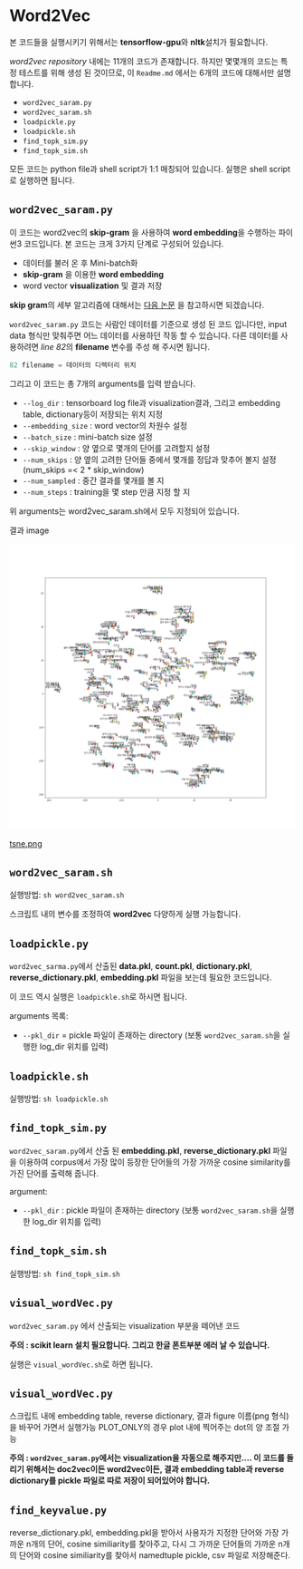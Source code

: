 # Word2Vec


본 코드들을 실행시키기 위해서는 **tensorflow-gpu**와 **nltk**설치가 필요합니다.

*word2vec repository* 내에는 11개의 코드가 존재합니다. 하지만 몇몇개의 코드는 특정 테스트를 위해 생성 된 것이므로, 이 `Readme.md` 에서는 6개의 코드에 대해서만 설명합니다.

* `word2vec_saram.py`
* `word2vec_saram.sh`
* `loadpickle.py`
* `loadpickle.sh`
* `find_topk_sim.py`
* `find_topk_sim.sh`

모든 코드는 python file과 shell script가 1:1 매칭되어 있습니다. 실행은 shell script로 실행하면 됩니다.

## `word2vec_saram.py`

이 코드는 word2vec의 **skip-gram** 을 사용하여 **word embedding**을 수행하는 파이썬3 코드입니다.
본 코드는 크게 3가지 단계로 구성되어 있습니다.

* 데이터를 불러 온 후 Mini-batch화
* **skip-gram** 을 이용한 **word embedding**
* word vector **visualization** 및 결과 저장

**skip gram**의 세부 알고리즘에 대해서는 [다음 논문](https://papers.nips.cc/paper/5021-distributed-representations-of-words-and-phrases-and-their-compositionality.pdf) 을 참고하시면 되겠습니다.

`word2vec_saram.py` 코드는 사람인 데이터를 기준으로 생성 된 코드 입니다만, input data 형식만 맞춰주면 어느 데이터를 사용하던 작동 할 수 있습니다. 다른 데이터를 사용하려면 *line 82*의 **filename** 변수를 주성 해 주시면 됩니다.

~~~python
82 filename = 데이터의 디렉터리 위치
~~~

그리고 이 코드는 총 7개의 arguments를 입력 받습니다.

* `--log_dir` : tensorboard log file과 visualization결과, 그리고 embedding table, dictionary등이 저장되는 위치 지정
* `--embedding_size` : word vector의 차원수 설정
* `--batch_size` : mini-batch size 설정
* `--skip_window` : 양 옆으로 몇개의 단어를 고려할지 설정
* `--num_skips` : 양 옆의 고려한 단어들 중에서 몇개를 정답과 맞추어 볼지 설정 (num_skips =< 2 * skip_window)
* `--num_sampled` : 중간 결과를 몇개를 볼 지
* `--num_steps` : training을 몇 step 만큼 지정 할 지

위 arguments는 word2vec_saram.sh에서 모두 지정되어 있습니다.

결과 image
<p align="center">
<img src="./images/tsne.png">
</p>

[tsne.png](./images/tsne.png)

## `word2vec_saram.sh`

실행방법:
`sh word2vec_saram.sh`

스크립트 내의 변수를 조정하여 **word2vec** 다양하게 실행 가능합니다.

## `loadpickle.py`
`word2vec_sarma.py`에서 산출된 **data.pkl**, **count.pkl**, **dictionary.pkl**, **reverse_dictionary.pkl**, **embedding.pkl** 파일을 보는데 필요한 코드입니다.

이 코드 역시 실행은 `loadpickle.sh`로 하시면 됩니다.

arguments 목록:

* `--pkl_dir` = pickle 파일이 존재하는 directory (보통 `word2vec_saram.sh`을 실행한 log_dir 위치를 입력)

## `loadpickle.sh`

실행방법:
`sh loadpickle.sh`

## `find_topk_sim.py`

`word2vec_saram.py`에서 산출 된 **embedding.pkl**, **reverse_dictionary.pkl** 파일을 이용하여 corpus에서 가장 많이 등장한 단어들의 가장 가까운 cosine similarity를 가진 단어를 출력해 줍니다.

argument:

* `--pkl_dir` : pickle 파일이 존재하는 directory (보통 `word2vec_saram.sh`을 실행한 log_dir 위치를 입력)

## `find_topk_sim.sh`

실행방법:
`sh find_topk_sim.sh`

## `visual_wordVec.py` ##

`word2vec_saram.py` 에서 산출되는 visualization 부분을 떼어낸 코드

**주의 : scikit learn 설치 필요합니다. 그리고 한글 폰트부분 에러 날 수 있습니다.**

실행은 `visual_wordVec.sh`로 하면 됩니다.

## `visual_wordVec.py` ##

스크립트 내에 embedding table, reverse dictionary, 결과 figure 이름(png 형식)을 바꾸어 가면서 실행가능
PLOT_ONLY의 경우 plot 내에 찍어주는 dot의 양 조절 가능

**주의 : `word2vec_saram.py`에서는 visualization을 자동으로 해주지만.... 이 코드를 돌리기 위해서는 doc2vec이든 word2vec이든, 결과 embedding table과 reverse dictionary를 pickle 파일로 따로 저장이 되어있어야 합니다.**

## `find_keyvalue.py` ##

reverse_dictionary.pkl, embedding.pkl을 받아서 사용자가 지정한 단어와 가장 가까운 n개의 단어, cosine similiarity를 찾아주고, 다시 그 가까운 단어들의 가까운 n개의 단어와 cosine similiarity를 찾아서 namedtuple pickle, csv 파일로 저장해준다.
<!---->

